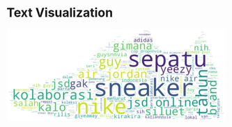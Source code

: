 # Text Visualization
![alt text](https://github.com/wisnupr/text-visualization/blob/master/row-data/img/text-visual.png)
